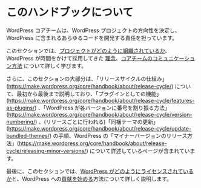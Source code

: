 <!-- 
# About
 -->
# このハンドブックについて

<!-- 
The WordPress core team is responsible for setting the direction of the WordPress project and developing every bit of code that ships with WordPress.
 -->
WordPress コアチームは、WordPress プロジェクトの方向性を決定し、WordPress に含まれるあらゆるコードを開発する責任を担っています。

<!-- 
In this section, you will learn more about how [the project is organized](https://make.wordpress.org/core/handbook/about/organization/), the [philosophies](https://make.wordpress.org/core/handbook/about/philosophies/) that WordPress has adopted over time, and [how the core team communicates](https://make.wordpress.org/core/handbook/about/communication/).
 -->
このセクションでは、[プロジェクトがどのように組織されているか](https://make.wordpress.org/core/handbook/about/organization/)、WordPress が時間をかけて採用してきた [理念](https://make.wordpress.org/core/handbook/about/philosophies/)、[コアチームのコミュニケーション方法](https://make.wordpress.org/core/handbook/about/communication/) について詳しく学びます。

<!-- 
Additionally, a large portion of this section discusses [how the release cycle works](https://make.wordpress.org/core/handbook/about/release-cycle/), from start to finish, including pages that detail the process for [features as plugins](https://make.wordpress.org/core/handbook/about/release-cycle/features-as-plugins/), [how WordPress “numbers” each version](https://make.wordpress.org/core/handbook/about/release-cycle/version-numbering/), steps involved with [updating the bundled themes](https://make.wordpress.org/core/handbook/about/release-cycle/update-bundled-themes/) (which takes place each release), and [how to release minor versions](https://make.wordpress.org/core/handbook/about/release-cycle/releasing-minor-versions/) of WordPress.
 -->
さらに、このセクションの大部分は、「リリースサイクルの仕組み」(https://make.wordpress.org/core/handbook/about/release-cycle/) について、最初から最後まで説明しており、「プラグインとしての機能」(https://make.wordpress.org/core/handbook/about/release-cycle/features-as-plugins/) 、「WordPress が各バージョンに番号を割り振る方法」(https://make.wordpress.org/core/handbook/about/release-cycle/version-numbering/) 、(リリースごとに行われる)「同梱テーマの更新」(https://make.wordpress.org/core/handbook/about/release-cycle/update-bundled-themes/) の手順、WordPress の「マイナーバージョンのリリース方法」(https://make.wordpress.org/core/handbook/about/release-cycle/releasing-minor-versions/) について詳述しているページが含まれています。

<!-- 
Lastly, in this section you will learn more about [how WordPress is licensed](https://make.wordpress.org/core/handbook/about/licensing/) and how to [get started contributing](https://make.wordpress.org/core/handbook/about/getting-started-at-a-contributor-day/) to WordPress.
 -->
最後に、このセクションでは、[WordPress がどのようにライセンスされているか](https://make.wordpress.org/core/handbook/about/licensing/)と、WordPress への[貢献を始める](https://make.wordpress.org/core/handbook/about/getting-started-at-a-contributor-day/)方法について詳しく説明します。
